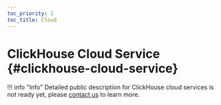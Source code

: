 ```yaml
---
toc_priority: 1
toc_title: Cloud
---
```


# ClickHouse Cloud Service {#clickhouse-cloud-service}

!!! info "Info"
    Detailed public description for ClickHouse cloud services is not ready yet, please [contact us](https://clickhouse.com/company/#contact) to learn more.
